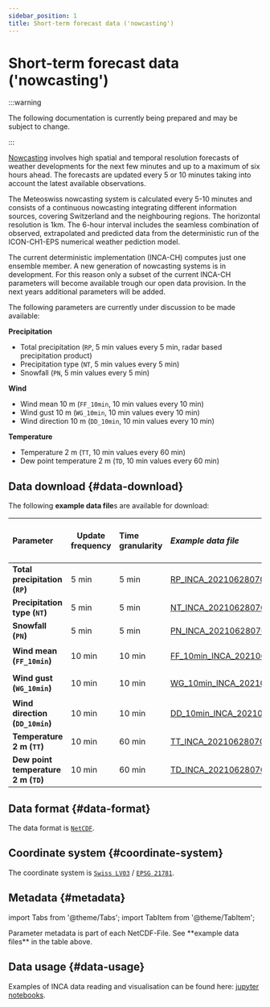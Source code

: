 ```yaml
---
sidebar_position: 1
title: Short-term forecast data ('nowcasting')
---
```

<!-- @NOSPELL@ -->

# Short-term forecast data ('nowcasting')

:::warning

The following documentation is currently being prepared and may be subject to change.

:::

[Nowcasting](https://www.meteoswiss.admin.ch/weather/warning-and-forecasting-systems/nowcasting.html) involves high spatial and temporal resolution forecasts of weather developments for the next few minutes and up to a maximum of six hours ahead. The forecasts are updated every 5 or 10 minutes taking into account the latest available observations.

The Meteoswiss nowcasting system is calculated every 5-10 minutes and consists of a continuous nowcasting integrating different information sources, covering Switzerland and the neighbouring regions. The horizontal resolution is 1km. The 6-hour interval includes the seamless combination of observed, extrapolated and predicted data from the deterministic run of the ICON-CH1-EPS numerical weather pediction model.

The current deterministic implementation (INCA-CH) computes just one ensemble member. A new generation of nowcasting systems is in development. For this reason only a subset of the current INCA-CH parameters will become available trough our open data provision. In the next years additional parameters will be added.

The following parameters are currently under discussion to be made available:

**Precipitation**
- Total precipitation (`RP`, 5 min values every 5 min, radar based precipitation product)
- Precipitation type (`NT`, 5 min values every 5 min)
- Snowfall (`PN`, 5 min values every 5 min)

**Wind**
- Wind mean 10 m (`FF_10min`, 10 min values every 10 min)
- Wind gust 10 m (`WG_10min`, 10 min values every 10 min)
- Wind direction 10 m (`DD_10min`, 10 min values every 10 min)

**Temperature**
- Temperature 2 m (`TT`, 10 min values every 60 min)
- Dew point temperature 2 m (`TD`, 10 min values every 60 min)

## Data download {#data-download}

The following **example data file**s are available for download:

| Parameter | Update frequency | Time granularity | *Example data file* | Productive version file name | Estimated volume per file (MB) |
|:----- | ----- |:----- |:----- | ----- |:----- |
| **Total precipitation (`RP`)** | 5 min | 5 min | [RP_INCA_202106280700.nc](https://github.com/MeteoSwiss/publication-opendata-inca-data-nowcasting/blob/main/RP_INCA_202106280700.nc) | `ogd-nowcasting_RP_(date and time code).nc` | 1-60 |
| **Precipitation type (`NT`)** | 5 min | 5 min | [NT_INCA_202106280700.nc](https://github.com/MeteoSwiss/publication-opendata-inca-data-nowcasting/blob/main/NT_INCA_202106280700.nc) | `ogd-nowcasting_NT_(date and time code).nc` | 1-2 |
| **Snowfall (`PN`)** | 5 min | 5 min | [PN_INCA_202106280700.nc](https://github.com/MeteoSwiss/publication-opendata-inca-data-nowcasting/blob/main/PN_INCA_202106280700.nc) | `ogd-nowcasting_PN_(date and time code).nc` | 1-40 |
| **Wind mean (`FF_10min`)** | 10 min | 10 min | [FF_10min_INCA_202106280700.nc](https://zenodo.org/records/6470725/files/FF_10min_INCA_202204131500.nc) | `ogd-nowcasting_FF_10min_(date and time code).nc` | 60 |
| **Wind gust (`WG_10min`)** |  10 min |  10 min | [WG_10min_INCA_202106280700.nc](https://zenodo.org/records/6470725/files/WG_10min_INCA_202204131500.nc)| `ogd-nowcasting_WG_10min_(date and time code).nc` | 60 |
| **Wind direction (`DD_10min`)** | 10 min | 10 min | [DD_10min_INCA_202106280700.nc](https://zenodo.org/records/6470725/files/DD_10min_INCA_202204131500.nc)| `ogd-nowcasting_DD_10min_(date and time code).nc` | 60 |
| **Temperature 2 m (`TT`)** | 10 min | 60 min | [TT_INCA_202106280700.nc](https://github.com/MeteoSwiss/publication-opendata-inca-data-nowcasting/blob/main/TT_INCA_202106280700.nc) | `ogd-nowcasting_TT_(date and time code).nc` | 13 |
| **Dew point temperature 2 m (`TD`)** | 10 min | 60 min | [TD_INCA_202106280700.nc](https://github.com/MeteoSwiss/publication-opendata-inca-data-nowcasting/blob/main/TD_INCA_202106280700.nc) | `ogd-nowcasting_TD_(date and time code).nc` | 13 |

## Data format {#data-format}

The data format is [`NetCDF`](https://www.unidata.ucar.edu/software/netcdf).

## Coordinate system {#coordinate-system}

The coordinate system is [`Swiss LV03`](https://www.swisstopo.admin.ch/en/national-triangulation-network-lv03) / [`EPSG 21781`](https://epsg.io/21781).

## Metadata {#metadata}

import Tabs from '@theme/Tabs';
import TabItem from '@theme/TabItem';

<Tabs queryString="metadata">
  <TabItem value="parameters" label="Parameter">
    Parameter metadata is part of each NetCDF-File. See **example data files** in the table above.
  </TabItem>
</Tabs>

## Data usage {#data-usage}

Examples of INCA data reading and visualisation can be found here: [jupyter notebooks](https://github.com/MeteoSwiss/inca-examples).
